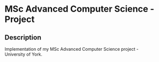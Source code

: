 # MSc Advanced Computer Science - Project

Description
---
Implementation of my MSc Advanced Computer Science project - University of York.
